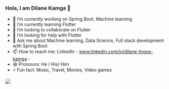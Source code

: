 ### Hola, I am Dilane Kamga 👋


- 🔭 I’m currently working on Spring Boot, Machine learning
- 🌱 I’m currently learning Flutter
- 👯 I’m looking to collaborate on Flutter
- 🤔 I’m looking for help with Flutter
- 💬 Ask me about Machine learning, Data Science, Full stack development with Spring Boot
- 📫 How to reach me: LinkedIn -  www.linkedin.com/in/dilane-fogue-kamga - 
- 😄 Pronouns: He / His/ Him
- ⚡ Fun fact: Music, Travel, Movies, Video games

<img src="https://github-readme-stats.vercel.app/api?username=Dilane-Kamga&&show_icons=true&title_color=ffffff&icon_color=bb2acf&text_color=daf7dc&bg_color=151515">
